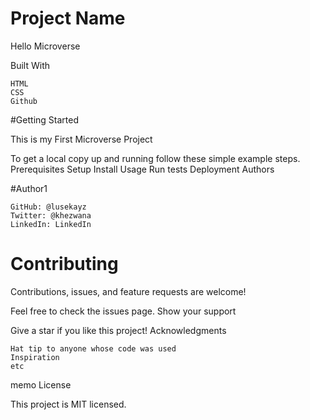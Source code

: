 
# Project Name

   Hello Microverse

Built With

    HTML
    CSS
    Github


#Getting Started

This is my First Microverse Project

To get a local copy up and running follow these simple example steps.
Prerequisites
Setup
Install
Usage
Run tests
Deployment
Authors

#Author1

    GitHub: @lusekayz
    Twitter: @khezwana	
    LinkedIn: LinkedIn



# Contributing

Contributions, issues, and feature requests are welcome!

Feel free to check the issues page.
Show your support

Give a star if you like this project!
Acknowledgments

    Hat tip to anyone whose code was used
    Inspiration
    etc

memo License

This project is MIT licensed.
